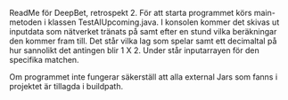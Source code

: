 ReadMe för DeepBet, retrospekt 2.
För att starta programmet körs main-metoden i klassen TestAIUpcoming.java. I konsolen kommer det skivas ut inputdata som 
nätverket tränats på samt efter en stund vilka beräkningar den kommer fram till. Det står vilka lag som spelar samt ett decimaltal på 
hur sannolikt det antingen blir 1 X 2. Under står inputarrayen för den specifika matchen. 

Om programmet inte fungerar säkerställ att alla external Jars som fanns i projektet är tillagda i buildpath. 